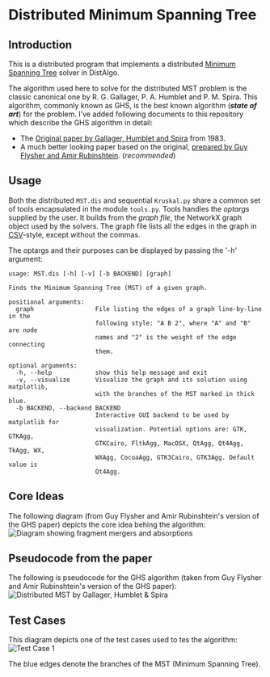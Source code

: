 Distributed Minimum Spanning Tree
=================================

Introduction
------------
This is a distributed program that implements a distributed [Minimum Spanning Tree](https://en.wikipedia.org/wiki/Minimum_spanning_tree) solver in DistAlgo.

The algorithm used here to solve for the distributed MST problem is the classic canonical one by R. G. Gallager, P. A. Humblet and P. M. Spira. This 
algorithm, commonly known as GHS, is the best known algorithm (***state of art***) for the problem. 
I've added following documents to this repository which describe the GHS algorithm in detail:
* The [Original paper by Gallager, Humblet and Spira](https://raw.github.com/arjungmenon/DistAlgo/master/Minimum-Spanning-Tree/papers/GHS_original.pdf) from 1983.
* A much better looking paper based on the original, [prepared by Guy Flysher and Amir Rubinshtein](https://raw.github.com/arjungmenon/DistAlgo/master/Minimum-Spanning-Tree/papers/GHS_enhanced.pdf). (*recommended*)

Usage
-----
Both the distributed `MST.dis` and sequential `Kruskal.py` share a common 
set of tools encapsulated in the module `tools.py`. Tools handles the 
_optargs_ supplied by the user. It builds from the *graph file*, the NetworkX 
graph object used by the solvers. The graph file lists all the edges in 
the graph in [CSV](https://en.wikipedia.org/wiki/Comma-separated_values)-style, 
except without the commas.

The optargs and their purposes can be displayed by passing the '-h' argument:

	usage: MST.dis [-h] [-v] [-b BACKEND] [graph]

	Finds the Minimum Spanning Tree (MST) of a given graph.

	positional arguments:
	  graph                 File listing the edges of a graph line-by-line in the
	                        following style: "A B 2", where "A" and "B" are node
	                        names and "2" is the weight of the edge connecting
	                        them.

	optional arguments:
	  -h, --help            show this help message and exit
	  -v, --visualize       Visualize the graph and its solution using matplotlib,
	                        with the branches of the MST marked in thick blue.
	  -b BACKEND, --backend BACKEND
	                        Interactive GUI backend to be used by matplotlib for
	                        visualization. Potential options are: GTK, GTKAgg,
	                        GTKCairo, FltkAgg, MacOSX, QtAgg, Qt4Agg, TkAgg, WX,
	                        WXAgg, CocoaAgg, GTK3Cairo, GTK3Agg. Default value is
	                        Qt4Agg.

Core Ideas
----------
The following diagram (from Guy Flysher and Amir Rubinshtein's version of the GHS paper) depicts the core idea behing the algorithm:
![Diagram showing fragment mergers and absorptions](https://raw.github.com/arjungmenon/DistAlgo/master/Minimum-Spanning-Tree/img/MST-figure.png)

Pseudocode from the paper
-------------------------
The following is pseudocode for the GHS algorithm (taken from Guy Flysher and Amir Rubinshtein's version of the GHS paper):
![Distributed MST by Gallager, Humblet & Spira](https://raw.github.com/arjungmenon/DistAlgo/master/Minimum-Spanning-Tree/img/MST_algorithm.png)

Test Cases
----------
This diagram depicts one of the test cases used to tes the algorithm:
![Test Case 1](https://raw.github.com/arjungmenon/DistAlgo/master/Minimum-Spanning-Tree/img/test_case_1.png)

The blue edges denote the branches of the MST (Minimum Spanning Tree).
